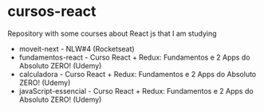 # cursos-react
Repository with some courses about React js that I am studying

- moveit-next - NLW#4 (Rocketseat)
- fundamentos-react - Curso React + Redux: Fundamentos e 2 Apps do Absoluto ZERO! (Udemy)
- calculadora - Curso React + Redux: Fundamentos e 2 Apps do Absoluto ZERO! (Udemy)
- javaScript-essencial - Curso React + Redux: Fundamentos e 2 Apps do Absoluto ZERO! (Udemy)
